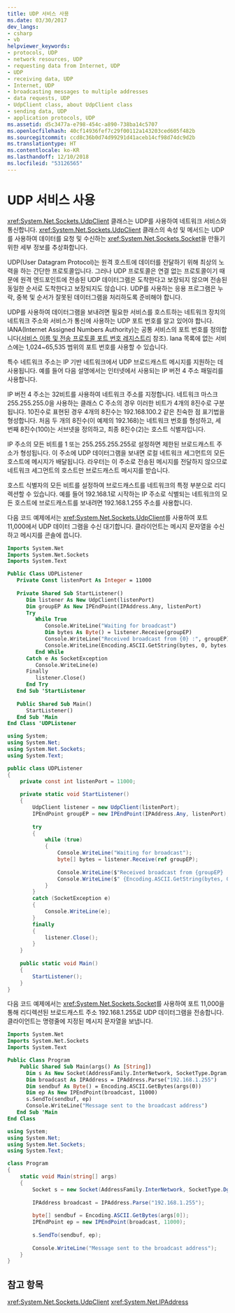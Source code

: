 ```yaml
---
title: UDP 서비스 사용
ms.date: 03/30/2017
dev_langs:
- csharp
- vb
helpviewer_keywords:
- protocols, UDP
- network resources, UDP
- requesting data from Internet, UDP
- UDP
- receiving data, UDP
- Internet, UDP
- broadcasting messages to multiple addresses
- data requests, UDP
- UdpClient class, about UdpClient class
- sending data, UDP
- application protocols, UDP
ms.assetid: d5c3477a-e798-454c-a890-738ba14c5707
ms.openlocfilehash: 40cf14936fef7c29f00112a143203ced605f482b
ms.sourcegitcommit: ccd8c36b0d74d99291d41aceb14cf98d74dc9d2b
ms.translationtype: HT
ms.contentlocale: ko-KR
ms.lasthandoff: 12/10/2018
ms.locfileid: "53126565"
---
```

# <a name="using-udp-services"></a>UDP 서비스 사용
<xref:System.Net.Sockets.UdpClient> 클래스는 UDP를 사용하여 네트워크 서비스와 통신합니다. <xref:System.Net.Sockets.UdpClient> 클래스의 속성 및 메서드는 UDP를 사용하여 데이터를 요청 및 수신하는 <xref:System.Net.Sockets.Socket>을 만들기 위한 세부 정보를 추상화합니다.

UDP(User Datagram Protocol)는 원격 호스트에 데이터를 전달하기 위해 최상의 노력을 하는 간단한 프로토콜입니다. 그러나 UDP 프로토콜은 연결 없는 프로토콜이기 때문에 원격 엔드포인트에 전송된 UDP 데이터그램은 도착한다고 보장되지 않으며 전송된 동일한 순서로 도착한다고 보장되지도 않습니다. UDP를 사용하는 응용 프로그램은 누락, 중복 및 순서가 잘못된 데이터그램을 처리하도록 준비해야 합니다.

UDP를 사용하여 데이터그램을 보내려면 필요한 서비스를 호스트하는 네트워크 장치의 네트워크 주소와 서비스가 통신에 사용하는 UDP 포트 번호를 알고 있어야 합니다. IANA(Internet Assigned Numbers Authority)는 공통 서비스의 포트 번호를 정의합니다([서비스 이름 및 전송 프로토콜 포트 번호 레지스트리](https://www.iana.org/assignments/service-names-port-numbers/service-names-port-numbers.xhtml) 참조). Iana 목록에 없는 서비스에는 1,024~65,535 범위의 포트 번호를 사용할 수 있습니다.

특수 네트워크 주소는 IP 기반 네트워크에서 UDP 브로드캐스트 메시지를 지원하는 데 사용됩니다. 예를 들어 다음 설명에서는 인터넷에서 사용되는 IP 버전 4 주소 패밀리를 사용합니다.

IP 버전 4 주소는 32비트를 사용하여 네트워크 주소를 지정합니다. 네트워크 마스크 255.255.255.0을 사용하는 클래스 C 주소의 경우 이러한 비트가 4개의 8진수로 구분됩니다. 10진수로 표현된 경우 4개의 8진수는 192.168.100.2 같은 친숙한 점 표기법을 형성합니다. 처음 두 개의 8진수(이 예제의 192.168)는 네트워크 번호를 형성하고, 세 번째 8진수(100)는 서브넷을 정의하고, 최종 8진수(2)는 호스트 식별자입니다.

IP 주소의 모든 비트를 1 또는 255.255.255.255로 설정하면 제한된 브로드캐스트 주소가 형성됩니다. 이 주소에 UDP 데이터그램을 보내면 로컬 네트워크 세그먼트의 모든 호스트에 메시지가 배달됩니다. 라우터는 이 주소로 전송된 메시지를 전달하지 않으므로 네트워크 세그먼트의 호스트만 브로드캐스트 메시지를 받습니다.

호스트 식별자의 모든 비트를 설정하여 브로드캐스트를 네트워크의 특정 부분으로 리디렉션할 수 있습니다. 예를 들어 192.168.1로 시작하는 IP 주소로 식별되는 네트워크의 모든 호스트에 브로드캐스트를 보내려면 192.168.1.255 주소를 사용합니다.

다음 코드 예제에서는 <xref:System.Net.Sockets.UdpClient>를 사용하여 포트 11,000에서 UDP 데이터 그램을 수신 대기합니다. 클라이언트는 메시지 문자열을 수신하고 메시지를 콘솔에 씁니다.

```vb
Imports System.Net
Imports System.Net.Sockets
Imports System.Text

Public Class UDPListener
   Private Const listenPort As Integer = 11000
   
   Private Shared Sub StartListener()
      Dim listener As New UdpClient(listenPort)
      Dim groupEP As New IPEndPoint(IPAddress.Any, listenPort)
      Try
         While True
            Console.WriteLine("Waiting for broadcast")
            Dim bytes As Byte() = listener.Receive(groupEP)
            Console.WriteLine("Received broadcast from {0} :", groupEP)
            Console.WriteLine(Encoding.ASCII.GetString(bytes, 0, bytes.Length))
         End While
      Catch e As SocketException
         Console.WriteLine(e)
      Finally
         listener.Close()
      End Try
   End Sub 'StartListener
   
   Public Shared Sub Main()
      StartListener()
   End Sub 'Main
End Class 'UDPListener
```

```csharp
using System;
using System.Net;
using System.Net.Sockets;
using System.Text;

public class UDPListener
{
    private const int listenPort = 11000;
    
    private static void StartListener()
    {
        UdpClient listener = new UdpClient(listenPort);
        IPEndPoint groupEP = new IPEndPoint(IPAddress.Any, listenPort);
        
        try
        {
            while (true)
            {
                Console.WriteLine("Waiting for broadcast");
                byte[] bytes = listener.Receive(ref groupEP);
                
                Console.WriteLine($"Received broadcast from {groupEP} :");
                Console.WriteLine($" {Encoding.ASCII.GetString(bytes, 0, bytes.Length)}");
            }
        }
        catch (SocketException e)
        {
            Console.WriteLine(e);
        }
        finally
        {
            listener.Close();
        }
    }
    
    public static void Main()
    {
        StartListener();
    }
}
```

다음 코드 예제에서는 <xref:System.Net.Sockets.Socket>를 사용하여 포트 11,000을 통해 리디렉션된 브로드캐스트 주소 192.168.1.255로 UDP 데이터그램을 전송합니다. 클라이언트는 명령줄에 지정된 메시지 문자열을 보냅니다.

```vb
Imports System.Net
Imports System.Net.Sockets
Imports System.Text

Public Class Program
    Public Shared Sub Main(args() As [String])
      Dim s As New Socket(AddressFamily.InterNetwork, SocketType.Dgram, ProtocolType.Udp)
      Dim broadcast As IPAddress = IPAddress.Parse("192.168.1.255")
      Dim sendbuf As Byte() = Encoding.ASCII.GetBytes(args(0))
      Dim ep As New IPEndPoint(broadcast, 11000)
      s.SendTo(sendbuf, ep)
      Console.WriteLine("Message sent to the broadcast address")
   End Sub 'Main
End Class
```

```csharp
using System;
using System.Net;
using System.Net.Sockets;
using System.Text;

class Program
{
    static void Main(string[] args)
    {
        Socket s = new Socket(AddressFamily.InterNetwork, SocketType.Dgram, ProtocolType.Udp);
        
        IPAddress broadcast = IPAddress.Parse("192.168.1.255");
        
        byte[] sendbuf = Encoding.ASCII.GetBytes(args[0]);
        IPEndPoint ep = new IPEndPoint(broadcast, 11000);
        
        s.SendTo(sendbuf, ep);
        
        Console.WriteLine("Message sent to the broadcast address");
    }
}
```

## <a name="see-also"></a>참고 항목
 <xref:System.Net.Sockets.UdpClient> <xref:System.Net.IPAddress>
